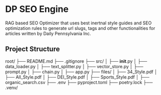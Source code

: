 # DP SEO Engine
RAG based SEO Optimizer that uses best inertnal style guides and SEO optimization rules to generate url slugs, tags and other functionalities for articles written by Daily Pennsylvania Inc.

## Project Structure
root/
├── README.md
├── .gitignore
├── src/
│   ├── __init__.py
│   ├── data_loader.py
│   ├── text_splitter.py
│   ├── vector_store.py
│   ├── prompt.py
│   ├── chain.py
│   ├── app.py
├── files/
│   ├── 34_Style.pdf
│   ├── All_Style.pdf
│   ├── DEI_Style.pdf
│   ├── Sports_Style.pdf
│   ├── organic_search.csv
├── .env
├── pyproject.toml
├── poetry.lock
├── .venv/
